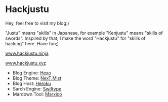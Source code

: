 # Hackjustu

Hey, feel free to visit my blog:) 

"Justu" means "skills" in Japanese, for example "Kenjustu" means "skills of swords". Inspired by that, I make the word "Hackjustu" for "skills of hacking" here. Have fun;)

www.hackjustu.ninja

www.hackjustu.xyz

- Blog Engine: [Hexo](https://hexo.io/)
- Blog Theme: [NexT.Mist](https://github.com/iissnan/hexo-theme-next)
- Blog Host: [Heroku](https://www.heroku.com/)
- Sarch Engine: [Swiftype](https://swiftype.com/)
- Mardown Tool: [Marxico](https://marxi.co/)